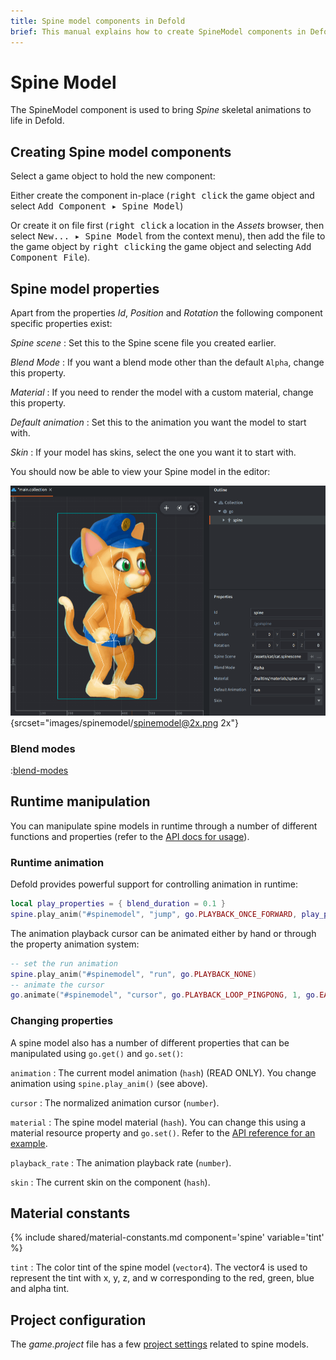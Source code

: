 ```yaml
---
title: Spine model components in Defold
brief: This manual explains how to create SpineModel components in Defold.
---
```


# Spine Model

The SpineModel component is used to bring _Spine_ skeletal animations to life in Defold.

## Creating Spine model components

Select a game object to hold the new component:

Either create the component in-place (<kbd>right click</kbd> the game object and select <kbd>Add Component ▸ Spine Model</kbd>)

Or create it on file first (<kbd>right click</kbd> a location in the *Assets* browser, then select <kbd>New... ▸ Spine Model</kbd> from the context menu), then add the file to the game object by <kbd>right clicking</kbd> the game object and selecting <kbd>Add Component File</kbd>).

## Spine model properties

Apart from the properties *Id*, *Position* and *Rotation* the following component specific properties exist:

*Spine scene*
: Set this to the Spine scene file you created earlier.

*Blend Mode*
: If you want a blend mode other than the default `Alpha`, change this property.

*Material*
: If you need to render the model with a custom material, change this property.

*Default animation*
: Set this to the animation you want the model to start with.

*Skin*
: If your model has skins, select the one you want it to start with.

You should now be able to view your Spine model in the editor:

![Spine model in editor](images/spinemodel/spinemodel.png){srcset="images/spinemodel/spinemodel@2x.png 2x"}

### Blend modes
:[blend-modes](../shared/blend-modes.md)

## Runtime manipulation

You can manipulate spine models in runtime through a number of different functions and properties (refer to the [API docs for usage](/ref/spine/)).

### Runtime animation

Defold provides powerful support for controlling animation in runtime:

```lua
local play_properties = { blend_duration = 0.1 }
spine.play_anim("#spinemodel", "jump", go.PLAYBACK_ONCE_FORWARD, play_properties)
```

The animation playback cursor can be animated either by hand or through the property animation system:

```lua
-- set the run animation
spine.play_anim("#spinemodel", "run", go.PLAYBACK_NONE)
-- animate the cursor
go.animate("#spinemodel", "cursor", go.PLAYBACK_LOOP_PINGPONG, 1, go.EASING_LINEAR, 10)
```

### Changing properties

A spine model also has a number of different properties that can be manipulated using `go.get()` and `go.set()`:

`animation`
: The current model animation (`hash`) (READ ONLY). You change animation using `spine.play_anim()` (see above).

`cursor`
: The normalized animation cursor (`number`).

`material`
: The spine model material (`hash`). You can change this using a material resource property and `go.set()`. Refer to the [API reference for an example](/ref/spine/#material).

`playback_rate`
: The animation playback rate (`number`).

`skin`
: The current skin on the component (`hash`).

## Material constants

{% include shared/material-constants.md component='spine' variable='tint' %}

`tint`
: The color tint of the spine model (`vector4`). The vector4 is used to represent the tint with x, y, z, and w corresponding to the red, green, blue and alpha tint.

## Project configuration

The *game.project* file has a few [project settings](/manuals/project-settings#spine) related to spine models.
